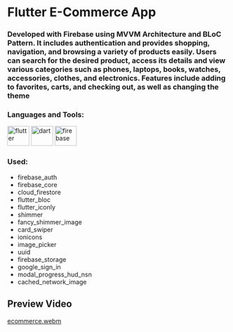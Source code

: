 # Flutter E-Commerce App

 <h3>
  Developed with Firebase using MVVM Architecture and BLoC Pattern. It includes authentication and provides shopping, navigation, and browsing a variety of products easily. Users can search for the desired product, access its details and view various categories such as phones, laptops, books, watches, accessories, clothes, and electronics. Features include adding to favorites, carts, and checking out, as well as changing the theme
 </h3>

<h3 align="left">Languages and Tools:</h3>
<p align="left"> 
        <img src="https://www.vectorlogo.zone/logos/flutterio/flutterio-icon.svg" alt="flutter" width="50" height="45"/> 
        <img src="https://www.vectorlogo.zone/logos/dartlang/dartlang-icon.svg" alt="dart" width="50" height="45"/>
        <img src="https://www.vectorlogo.zone/logos/firebase/firebase-icon.svg" alt="firebase" width="50" height="45"/>
</p>

### Used:
*  firebase_auth
*  firebase_core
*  cloud_firestore
*  flutter_bloc
*  flutter_iconly
*  shimmer
*  fancy_shimmer_image
*  card_swiper
*  ionicons
*  image_picker
*  uuid
*  firebase_storage
*  google_sign_in
*  modal_progress_hud_nsn
* cached_network_image

## Preview Video

[ecommerce.webm](https://github.com/Fady-Esam/e-commerce/assets/146977882/fa7ebd10-bab6-4682-9e95-2e215e08c6d8)
